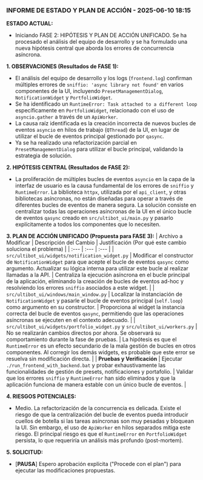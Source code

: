 ### INFORME DE ESTADO Y PLAN DE ACCIÓN - 2025-06-10 18:15

**ESTADO ACTUAL:**
*   Iniciando FASE 2: HIPÓTESIS Y PLAN DE ACCIÓN UNIFICADO. Se ha procesado el análisis del equipo de desarrollo y se ha formulado una nueva hipótesis central que aborda los errores de concurrencia asíncrona.

**1. OBSERVACIONES (Resultados de FASE 1):**
*   El análisis del equipo de desarrollo y los logs (`frontend.log`) confirman múltiples errores de `sniffio: 'async library not found'` en varios componentes de la UI, incluyendo `PresetManagementDialog`, `NotificationWidget` y `PortfolioWidget`.
*   Se ha identificado un `RuntimeError: Task attached to a different loop` específicamente en `PortfolioWidget`, relacionado con el uso de `asyncio.gather` a través de un `ApiWorker`.
*   La causa raíz identificada es la creación incorrecta de nuevos bucles de eventos `asyncio` en hilos de trabajo (`QThread`) de la UI, en lugar de utilizar el bucle de eventos principal gestionado por `qasync`.
*   Ya se ha realizado una refactorización parcial en `PresetManagementDialog` para utilizar el bucle principal, validando la estrategia de solución.

**2. HIPÓTESIS CENTRAL (Resultados de FASE 2):**
*   La proliferación de múltiples bucles de eventos `asyncio` en la capa de la interfaz de usuario es la causa fundamental de los errores de `sniffio` y `RuntimeError`. La biblioteca `httpx`, utilizada por el `api_client`, y otras bibliotecas asíncronas, no están diseñadas para operar a través de diferentes bucles de eventos de manera segura. La solución consiste en centralizar todas las operaciones asíncronas de la UI en el único bucle de eventos `qasync` creado en `src/ultibot_ui/main.py` y pasarlo explícitamente a todos los componentes que lo necesiten.

**3. PLAN DE ACCIÓN UNIFICADO (Propuesta para FASE 3):**
| Archivo a Modificar | Descripción del Cambio | Justificación (Por qué este cambio soluciona el problema) |
| :--- | :--- | :--- |
| `src/ultibot_ui/widgets/notification_widget.py` | Modificar el constructor de `NotificationWidget` para que acepte el bucle de eventos `qasync` como argumento. Actualizar su lógica interna para utilizar este bucle al realizar llamadas a la API. | Centraliza la ejecución asíncrona en el bucle principal de la aplicación, eliminando la creación de bucles de eventos ad-hoc y resolviendo los errores `sniffio` asociados a este widget. |
| `src/ultibot_ui/windows/main_window.py` | Localizar la instanciación de `NotificationWidget` y pasarle el bucle de eventos principal (`self.loop`) como argumento en su constructor. | Proporciona al widget la instancia correcta del bucle de eventos `qasync`, permitiendo que las operaciones asíncronas se ejecuten en el contexto adecuado. |
| `src/ultibot_ui/widgets/portfolio_widget.py` y `src/ultibot_ui/workers.py` | No se realizarán cambios directos por ahora. Se observará su comportamiento durante la fase de pruebas. | La hipótesis es que el `RuntimeError` es un efecto secundario de la mala gestión de bucles en otros componentes. Al corregir los demás widgets, es probable que este error se resuelva sin modificación directa. |
| **Pruebas y Verificación** | Ejecutar `./run_frontend_with_backend.bat` y probar exhaustivamente las funcionalidades de gestión de presets, notificaciones y portafolio. | Validar que los errores `sniffio` y `RuntimeError` han sido eliminados y que la aplicación funciona de manera estable con un único bucle de eventos. |

**4. RIESGOS POTENCIALES:**
*   Medio. La refactorización de la concurrencia es delicada. Existe el riesgo de que la centralización del bucle de eventos pueda introducir cuellos de botella si las tareas asíncronas son muy pesadas y bloquean la UI. Sin embargo, el uso de `ApiWorker` en hilos separados mitiga este riesgo. El principal riesgo es que el `RuntimeError` en `PortfolioWidget` persista, lo que requeriría un análisis más profundo (post-mortem).

**5. SOLICITUD:**
*   [**PAUSA**] Espero aprobación explícita ("Procede con el plan") para ejecutar las modificaciones propuestas.
